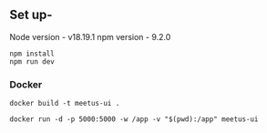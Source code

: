 ## Set up-

Node version - v18.19.1
npm version - 9.2.0

```console
npm install
npm run dev
```

### Docker

```console
docker build -t meetus-ui .
```

```console
docker run -d -p 5000:5000 -w /app -v "$(pwd):/app" meetus-ui
```
